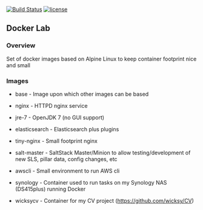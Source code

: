 [![Build Status](https://travis-ci.org/wicksy/docker-lab.svg?branch=master)](https://travis-ci.org/wicksy/docker-lab) [![license](https://img.shields.io/badge/License-MIT-blue.svg?maxAge=2592000)](https://github.com/wicksy/docker-lab/blob/master/LICENSE.md)</br>

## Docker Lab

### Overview
Set of docker images based on Alpine Linux to keep container footprint nice and small

### Images

- base - Image upon which other images can be based

- nginx - HTTPD nginx service

- jre-7 - OpenJDK 7 (no GUI support)

- elasticsearch - Elasticsearch plus plugins

- tiny-nginx - Small footprint nginx

- salt-master - SaltStack Master/Minion to allow testing/development of new SLS, pillar data, config changes, etc

- awscli - Small environment to run AWS cli

- synology - Container used to run tasks on my Synology NAS (DS415plus) running Docker

- wicksycv - Container for my CV project (https://github.com/wicksy/CV)
